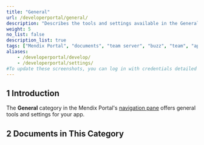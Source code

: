 ```yaml
---
title: "General"
url: /developerportal/general/
description: "Describes the tools and settings available in the General category in the Mendix Portal's navigation pane."
weight: 5
no_list: false
description_list: true
tags: ["Mendix Portal", "documents", "team server", "buzz", "team", "app"]
aliases:
    - /developerportal/develop/
    - /developerportal/settings/
#To update these screenshots, you can log in with credentials detailed in How to Update Screenshots Using Team Apps.
---
```


## 1 Introduction

The **General** category in the Mendix Portal's [navigation pane](/developerportal/#navigation-pane) offers general tools and settings for your app.

## 2 Documents in This Category
